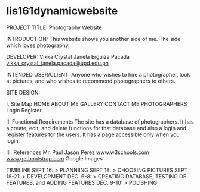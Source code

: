 # lis161dynamicwebsite
PROJECT TITLE: Photography Website

INTRODUCTION:
This website shows you another side of me. The side which loves photography.

DEVELOPER:
Vikka Crystal Janela Erguiza Pacada
vikka_crystal_janela.pacada@upd.edu.ph

INTENDED USER/CLIENT:
Anyone who wishes to hire a photographer, look at pictures, and who wishes to recommend photographers to others.

SITE DESIGN:

I. Site Map
 HOME
 ABOUT ME
 GALLERY
 CONTACT ME
 PHOTOGRAPHERS
 Login
 Register

II. Functional Requirements
The site has a database of photographers. It has a create, edit, and delete functions for that database and also a login and register features for the users. It has a page accessible only when you login.

III. References
Mr. Paul Jason Perez
www.w3schools.com
www.getbootstrap.com
Google Images

TIMELINE
SEPT 16: > PLANNIING
SEPT 18: > CHOOSING PICTURES
SEPT 18-21: > DEVELOPMENT
DEC. 6-8: > CREATING DATABASE, TESTING OF FEATURES, and ADDING FEATURES
DEC. 9-10: > POLISHING

